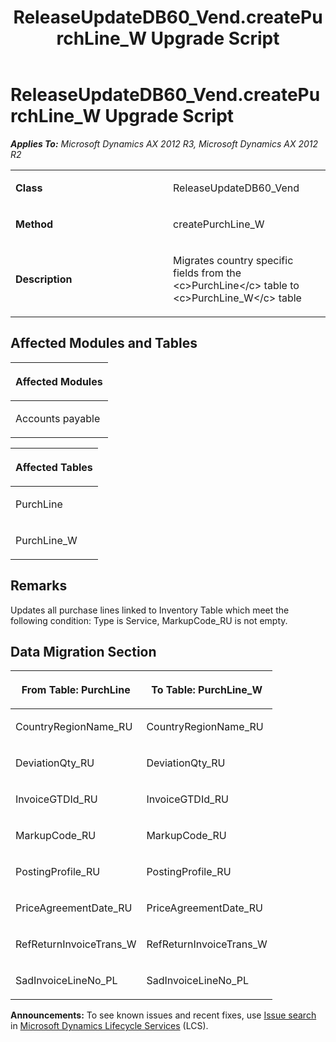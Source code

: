 ﻿---
title: ReleaseUpdateDB60_Vend.createPurchLine_W Upgrade Script
TOCTitle: ReleaseUpdateDB60_Vend.createPurchLine_W Upgrade Script
ms:assetid: 23ed17fe-cc74-6556-0562-1ee1fd79dc45
ms:mtpsurl: https://msdn.microsoft.com/en-us/library/JJ684981(v=AX.60)
ms:contentKeyID: 49707183
ms.date: 05/18/2015
mtps_version: v=AX.60
---

# ReleaseUpdateDB60\_Vend.createPurchLine\_W Upgrade Script 


_**Applies To:** Microsoft Dynamics AX 2012 R3, Microsoft Dynamics AX 2012 R2_

<table>
<colgroup>
<col style="width: 50%" />
<col style="width: 50%" />
</colgroup>
<tbody>
<tr class="odd">
<td><p><strong>Class</strong></p></td>
<td><p>ReleaseUpdateDB60_Vend</p></td>
</tr>
<tr class="even">
<td><p><strong>Method</strong></p></td>
<td><p>createPurchLine_W</p></td>
</tr>
<tr class="odd">
<td><p><strong>Description</strong></p></td>
<td><p>Migrates country specific fields from the &lt;c&gt;PurchLine&lt;/c&gt; table to &lt;c&gt;PurchLine_W&lt;/c&gt; table</p></td>
</tr>
</tbody>
</table>


## Affected Modules and Tables

<table>
<colgroup>
<col style="width: 100%" />
</colgroup>
<thead>
<tr class="header">
<th><p>Affected Modules</p></th>
</tr>
</thead>
<tbody>
<tr class="odd">
<td><p>Accounts payable</p></td>
</tr>
</tbody>
</table>


<table>
<colgroup>
<col style="width: 100%" />
</colgroup>
<thead>
<tr class="header">
<th><p>Affected Tables</p></th>
</tr>
</thead>
<tbody>
<tr class="odd">
<td><p>PurchLine</p></td>
</tr>
<tr class="even">
<td><p>PurchLine_W</p></td>
</tr>
</tbody>
</table>


## Remarks

Updates all purchase lines linked to Inventory Table which meet the following condition: Type is Service, MarkupCode\_RU is not empty.

## Data Migration Section

<table>
<colgroup>
<col style="width: 50%" />
<col style="width: 50%" />
</colgroup>
<thead>
<tr class="header">
<th><p>From Table: PurchLine</p></th>
<th><p>To Table: PurchLine_W</p></th>
</tr>
</thead>
<tbody>
<tr class="odd">
<td><p>CountryRegionName_RU</p></td>
<td><p>CountryRegionName_RU</p></td>
</tr>
<tr class="even">
<td><p>DeviationQty_RU</p></td>
<td><p>DeviationQty_RU</p></td>
</tr>
<tr class="odd">
<td><p>InvoiceGTDId_RU</p></td>
<td><p>InvoiceGTDId_RU</p></td>
</tr>
<tr class="even">
<td><p>MarkupCode_RU</p></td>
<td><p>MarkupCode_RU</p></td>
</tr>
<tr class="odd">
<td><p>PostingProfile_RU</p></td>
<td><p>PostingProfile_RU</p></td>
</tr>
<tr class="even">
<td><p>PriceAgreementDate_RU</p></td>
<td><p>PriceAgreementDate_RU</p></td>
</tr>
<tr class="odd">
<td><p>RefReturnInvoiceTrans_W</p></td>
<td><p>RefReturnInvoiceTrans_W</p></td>
</tr>
<tr class="even">
<td><p>SadInvoiceLineNo_PL</p></td>
<td><p>SadInvoiceLineNo_PL</p></td>
</tr>
</tbody>
</table>

  
**Announcements:** To see known issues and recent fixes, use [Issue search](http://go.microsoft.com/fwlink/?linkid=389258) in [Microsoft Dynamics Lifecycle Services](http://go.microsoft.com/fwlink/?linkid=306505) (LCS).

